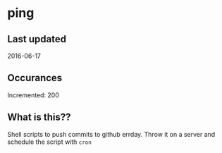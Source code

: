 # ping

## Last updated
2016-06-17

## Occurances
Incremented: 200

## What is this?? 
Shell scripts to push commits to github errday. Throw it on a server and schedule the script with `cron`
